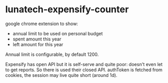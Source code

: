 # lunatech-expensify-counter

google chrome extension to show:
- annual limit to be used on personal budget
- spent amount this year
- left amount for this year

Annual limit is configurable, by default 1200.

Expensify has open API but it is self-serve and quite poor: doesn't even let to get reports.
So there is used their closed API. authToken is fetched from cookies, the session may live quite short (around 1d).
